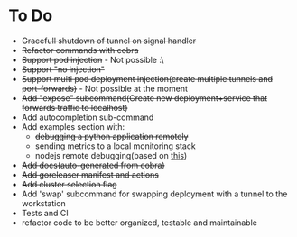 # To Do
- ~~Gracefull shutdown of tunnel on signal handler~~
- ~~Refactor commands with cobra~~
- ~~Support pod injection~~ - Not possible :\
- ~~Support "no injection"~~
- ~~Support multi pod deployment injection(create multiple tunnels and port-forwards)~~ - Not possible at the moment
- ~~Add "expose" subcommand(Create new deployment+service that forwards traffic to localhost)~~
- Add autocompletion sub-command
- Add examples section with:
    - ~~debugging a python application remotely~~
    - sending metrics to a local monitoring stack
    - nodejs remote debugging(based on [this](https://nodejs.org/de/docs/guides/debugging-getting-started/#enabling-remote-debugging-scenarios))
- ~~Add docs(auto-generated from cobra)~~
- ~~Add goreleaser manifest and actions~~
- ~~Add cluster selection flag~~
- Add 'swap' subcommand for swapping deployment with a tunnel to the workstation
- Tests and CI
- refactor code to be better organized, testable and maintainable

